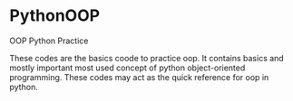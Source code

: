 # PythonOOP
OOP Python Practice

These codes are the basics coode to practice oop. It contains basics and mostly important most used concept of python object-oriented 
programming. These codes may act as the quick reference for oop in python.
